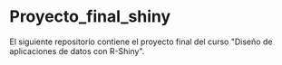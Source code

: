 # Proyecto_final_shiny
El siguiente repositorio contiene el proyecto final del curso "Diseño de aplicaciones de datos con R-Shiny".
